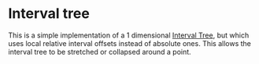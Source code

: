 # Interval tree

This is a simple implementation of a 1 dimensional [Interval Tree](https://en.wikipedia.org/wiki/Interval_tree), but which uses local relative interval offsets instead of absolute ones. This allows the interval tree to be stretched or collapsed around a point.
